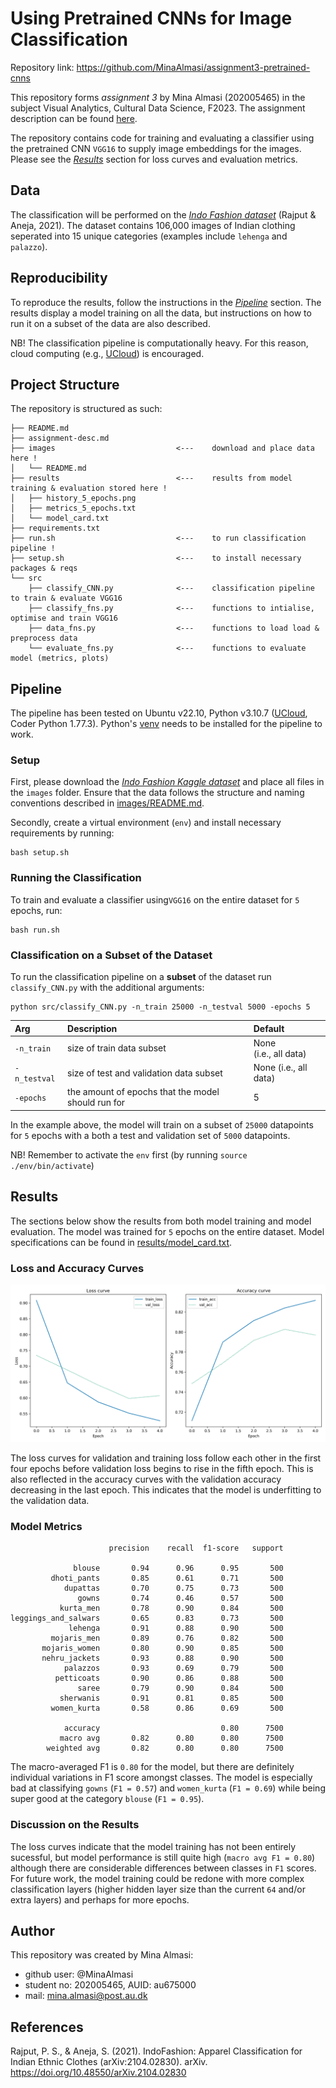 # Using Pretrained CNNs for Image Classification
Repository link: https://github.com/MinaAlmasi/assignment3-pretrained-cnns

This repository forms *assignment 3* by Mina Almasi (202005465) in the subject Visual Analytics, Cultural Data Science, F2023. The assignment description can be found [here](https://github.com/MinaAlmasi/assignment3-pretrained-cnns/blob/master/assignment-desc.md).

The repository contains code for training and evaluating a classifier using the pretrained CNN ```VGG16``` to supply image embeddings for the images. Please see the [*Results*](https://github.com/MinaAlmasi/assignment3-pretrained-cnns/blob/master/README.md#results) section for loss curves and evaluation metrics. 

## Data
The classification will be performed on the [*Indo Fashion dataset*](https://www.kaggle.com/datasets/validmodel/indo-fashion-dataset) (Rajput & Aneja, 2021). The dataset contains 106,000 images of Indian clothing seperated into 15 unique categories (examples include ```lehenga``` and ```palazzo```).

## Reproducibility
To reproduce the results, follow the instructions in the [*Pipeline*](https://github.com/MinaAlmasi/assignment3-pretrained-cnns#pipeline) section. The results display a model training on all the data, but instructions on how to run it on a subset of the data are also described. 

NB! The classification pipeline is computationally heavy. For this reason, cloud computing (e.g., [UCloud](https://cloud.sdu.dk/)) is encouraged.

## Project Structure
The repository is structured as such: 
```
├── README.md
├── assignment-desc.md
├── images                           <---    download and place data here !
│   └── README.md
├── results                          <---    results from model training & evaluation stored here ! 
│   ├── history_5_epochs.png
│   ├── metrics_5_epochs.txt
│   └── model_card.txt
├── requirements.txt
├── run.sh                           <---    to run classification pipeline !
├── setup.sh                         <---    to install necessary packages & reqs
└── src
    ├── classify_CNN.py              <---    classification pipeline to train & evaluate VGG16
    ├── classify_fns.py              <---    functions to intialise, optimise and train VGG16 
    ├── data_fns.py                  <---    functions to load load & preprocess data
    └── evaluate_fns.py              <---    functions to evaluate model (metrics, plots)
```

## Pipeline
The pipeline has been tested on Ubuntu v22.10, Python v3.10.7 ([UCloud](https://cloud.sdu.dk/), Coder Python 1.77.3). 
Python's [venv](https://docs.python.org/3/library/venv.html) needs to be installed for the pipeline to work.

### Setup
First, please download the [*Indo Fashion Kaggle dataset*](https://www.kaggle.com/datasets/validmodel/indo-fashion-dataset) and place all files in the ```images``` folder. Ensure that the data follows the structure and naming conventions described in [images/README.md](https://github.com/MinaAlmasi/assignment3-pretrained-cnns/tree/master/images).

Secondly, create a virtual environment (```env```) and install necessary requirements by running: 
```
bash setup.sh
```

### Running the Classification
To train and evaluate a classifier using```VGG16``` on the entire dataset for ```5``` epochs, run: 
```
bash run.sh
```

### Classification on a Subset of the Dataset
To run the classification pipeline on a **subset** of the dataset run ```classify_CNN.py``` with the additional arguments:
```
python src/classify_CNN.py -n_train 25000 -n_testval 5000 -epochs 5 
```



| Arg          | Description                         | Default       |
| :---         |:---                                 |:---           |
| ```-n_train```     | size of train data subset                 | None <br /> (i.e., all data) |
| ```-n_testval```    | size of test and validation data subset    | None (i.e., all data)            |
| ```-epochs```    | the amount of epochs that the model should run for  | 5          |


In the example above, the model will train on a subset of ```25000``` datapoints for ```5``` epochs with a both a test and validation set of ```5000``` datapoints.

NB! Remember to activate the ```env``` first (by running ```source ./env/bin/activate```)


## Results 
The sections below show the results from both model training and model evaluation. The model was trained for ```5``` epochs on the entire dataset. Model specifications can be found in [results/model_card.txt](https://github.com/MinaAlmasi/assignment3-pretrained-cnns/blob/master/results/model_card.txt). 

### Loss and Accuracy Curves 
<p align="left">
  <img src="https://github.com/MinaAlmasi/assignment3-pretrained-cnns/blob/master/results/history_5_epochs.png">
</p>

The loss curves for validation and training loss follow each other in the first four epochs before validation loss begins to rise in the fifth epoch. This is also reflected in the accuracy curves with the validation accuracy decreasing in the last epoch. This indicates that the model is underfitting to the validation data.

### Model Metrics
```
                      precision    recall  f1-score   support

              blouse       0.94      0.96      0.95       500
         dhoti_pants       0.85      0.61      0.71       500
            dupattas       0.70      0.75      0.73       500
               gowns       0.74      0.46      0.57       500
           kurta_men       0.78      0.90      0.84       500
leggings_and_salwars       0.65      0.83      0.73       500
             lehenga       0.91      0.88      0.90       500
         mojaris_men       0.89      0.76      0.82       500
       mojaris_women       0.80      0.90      0.85       500
       nehru_jackets       0.93      0.88      0.90       500
            palazzos       0.93      0.69      0.79       500
          petticoats       0.90      0.86      0.88       500
               saree       0.79      0.90      0.84       500
           sherwanis       0.91      0.81      0.85       500
         women_kurta       0.58      0.86      0.69       500

            accuracy                           0.80      7500
           macro avg       0.82      0.80      0.80      7500
        weighted avg       0.82      0.80      0.80      7500
```
The macro-averaged F1 is ```0.80``` for the model, but there are definitely individual variations in F1 score amongst classes. The model is especially bad at classifying ```gowns``` (```F1 = 0.57```) and ```women_kurta``` (```F1 = 0.69```) while being super good at the category ```blouse``` (```F1 = 0.95```). 

### Discussion on the Results
The loss curves indicate that the model training has not been entirely sucessful, but model performance is still quite high (```macro avg F1 = 0.80```) although there are considerable differences between classes in ```F1``` scores. For future work, the model training could be redone with more complex classification layers (higher hidden layer size than the current ```64``` and/or extra layers) and perhaps for more epochs.

## Author 
This repository was created by Mina Almasi:

* github user: @MinaAlmasi
* student no: 202005465, AUID: au675000
* mail: mina.almasi@post.au.dk

## References
Rajput, P. S., & Aneja, S. (2021). IndoFashion: Apparel Classification for Indian Ethnic Clothes (arXiv:2104.02830). arXiv. https://doi.org/10.48550/arXiv.2104.02830